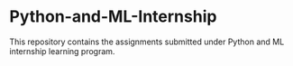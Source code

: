 # Python-and-ML-Internship
This repository contains the assignments submitted under Python and ML internship learning program. 
